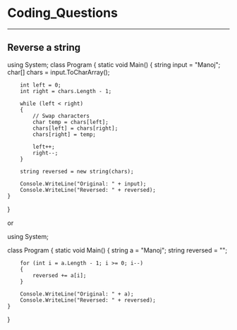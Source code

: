 # Coding_Questions
-----------------------

Reverse a string
---------------------------

using System;
class Program
{
    static void Main()
    {
        string input = "Manoj";
        char[] chars = input.ToCharArray();

        int left = 0;
        int right = chars.Length - 1;

        while (left < right)
        {
            // Swap characters
            char temp = chars[left];
            chars[left] = chars[right];
            chars[right] = temp;

            left++;
            right--;
        }

        string reversed = new string(chars);

        Console.WriteLine("Original: " + input);
        Console.WriteLine("Reversed: " + reversed);
    }
}

or 

using System;

class Program
{
    static void Main()
    {
        string a = "Manoj";
        string reversed = "";

        for (int i = a.Length - 1; i >= 0; i--)
        {
            reversed += a[i];
        }

        Console.WriteLine("Original: " + a);
        Console.WriteLine("Reversed: " + reversed);
    }
}

